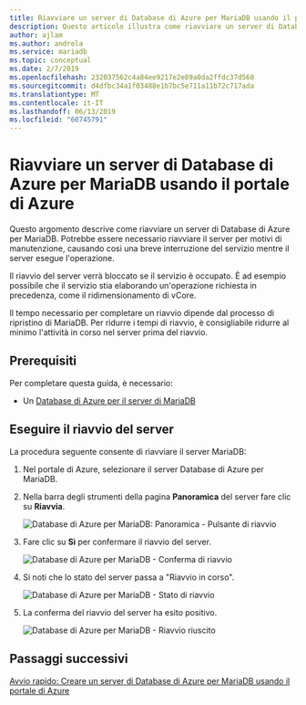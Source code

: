 ```yaml
---
title: Riavviare un server di Database di Azure per MariaDB usando il portale di Azure
description: Questo articolo illustra come riavviare un server di Database di Azure per MariaDB usando il portale di Azure.
author: ajlam
ms.author: andrela
ms.service: mariadb
ms.topic: conceptual
ms.date: 2/7/2019
ms.openlocfilehash: 232037562c4a84ee9217e2e89a0da2ffdc37d560
ms.sourcegitcommit: d4dfbc34a1f03488e1b7bc5e711a11b72c717ada
ms.translationtype: MT
ms.contentlocale: it-IT
ms.lasthandoff: 06/13/2019
ms.locfileid: "60745791"
---
```

# <a name="restart-azure-database-for-mariadb-server-using-azure-portal"></a>Riavviare un server di Database di Azure per MariaDB usando il portale di Azure
Questo argomento descrive come riavviare un server di Database di Azure per MariaDB. Potrebbe essere necessario riavviare il server per motivi di manutenzione, causando così una breve interruzione del servizio mentre il server esegue l'operazione.

Il riavvio del server verrà bloccato se il servizio è occupato. È ad esempio possibile che il servizio stia elaborando un'operazione richiesta in precedenza, come il ridimensionamento di vCore.

Il tempo necessario per completare un riavvio dipende dal processo di ripristino di MariaDB. Per ridurre i tempi di riavvio, è consigliabile ridurre al minimo l'attività in corso nel server prima del riavvio.

## <a name="prerequisites"></a>Prerequisiti
Per completare questa guida, è necessario:
- Un [Database di Azure per il server di MariaDB](./quickstart-create-mariadb-server-database-using-azure-portal.md)

## <a name="perform-server-restart"></a>Eseguire il riavvio del server

La procedura seguente consente di riavviare il server MariaDB:

1. Nel portale di Azure, selezionare il server Database di Azure per MariaDB.

2. Nella barra degli strumenti della pagina **Panoramica** del server fare clic su **Riavvia**.

   ![Database di Azure per MariaDB: Panoramica - Pulsante di riavvio](./media/howto-restart-server-portal/2-server.png)

3. Fare clic su **Sì** per confermare il riavvio del server.

   ![Database di Azure per MariaDB - Conferma di riavvio](./media/howto-restart-server-portal/3-restart-confirm.png)

4. Si noti che lo stato del server passa a "Riavvio in corso".

   ![Database di Azure per MariaDB - Stato di riavvio](./media/howto-restart-server-portal/4-restarting-status.png)

5. La conferma del riavvio del server ha esito positivo.

   ![Database di Azure per MariaDB - Riavvio riuscito](./media/howto-restart-server-portal/5-restart-success.png)

## <a name="next-steps"></a>Passaggi successivi

[Avvio rapido: Creare un server di Database di Azure per MariaDB usando il portale di Azure](./quickstart-create-mariadb-server-database-using-azure-portal.md)